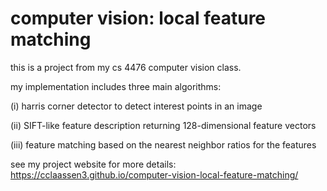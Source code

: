 # computer vision: local feature matching

this is a project from my cs 4476 computer vision class.

my implementation includes three main algorithms:

<tab>(i) harris corner detector to detect interest points in an image
  
  (ii) SIFT-like feature description returning 128-dimensional feature vectors
  
  (iii) feature matching based on the nearest neighbor ratios for the features

see my project website for more details: https://cclaassen3.github.io/computer-vision-local-feature-matching/
